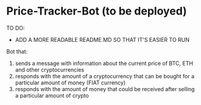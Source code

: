 # Price-Tracker-Bot (to be deployed)
TO DO: 
- ADD A MORE READABLE README.MD SO THAT IT'S EASIER TO RUN

 Bot that:
 1. sends a message with information about the current price of BTC, ETH and other cryptocurrencies
 2. responds with the amount of a cryptocurrency that can be bought for a particular amount of money (FIAT currency)
 3. responds with the amount of money that could be received after selling a particular amount of crypto
